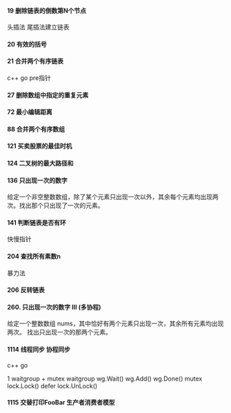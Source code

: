 
#### 19 删除链表的倒数第N个节点
头插法 尾插法建立链表 

#### 20 有效的括号

#### 21 合并两个有序链表
c++ go 
pre指针

#### 27 删除数组中指定的重复元素

#### 72 最小编辑距离

#### 88 合并两个有序数组

#### 121 买卖股票的最佳时机

#### 124 二叉树的最大路径和

#### 136 只出现一次的数字
给定一个非空整数数组，除了某个元素只出现一次以外，其余每个元素均出现两次。找出那个只出现了一次的元素。

#### 141 判断链表是否有环
快慢指针


#### 204 查找所有素数n
暴力法

#### 206 反转链表


#### 260. 只出现一次的数字 III  (多协程)
给定一个整数数组 nums，其中恰好有两个元素只出现一次，其余所有元素均出现两次。 找出只出现一次的那两个元素。


#### 1114  线程同步 协程同步
c++ go

1 waitgroup + mutex
waitgroup wg.Wait() wg.Add() wg.Done() 
mutex lock.Lock()  defer lock.UnLock()

#### 1115  交替打印FooBar  生产者消费者模型






